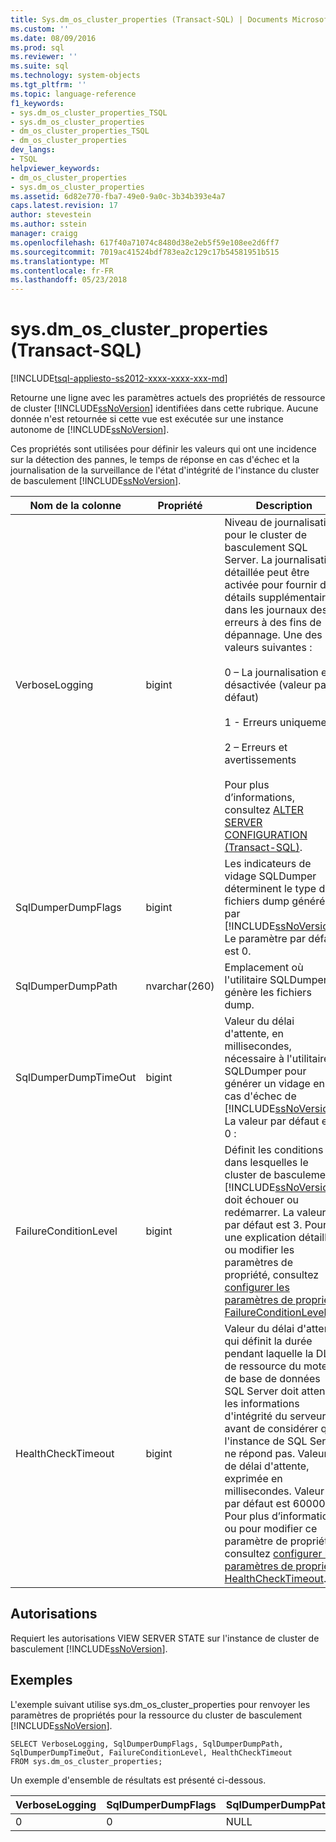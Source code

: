 ```yaml
---
title: Sys.dm_os_cluster_properties (Transact-SQL) | Documents Microsoft
ms.custom: ''
ms.date: 08/09/2016
ms.prod: sql
ms.reviewer: ''
ms.suite: sql
ms.technology: system-objects
ms.tgt_pltfrm: ''
ms.topic: language-reference
f1_keywords:
- sys.dm_os_cluster_properties_TSQL
- sys.dm_os_cluster_properties
- dm_os_cluster_properties_TSQL
- dm_os_cluster_properties
dev_langs:
- TSQL
helpviewer_keywords:
- dm_os_cluster_properties
- sys.dm_os_cluster_properties
ms.assetid: 6d82e770-fba7-49e0-9a0c-3b34b393e4a7
caps.latest.revision: 17
author: stevestein
ms.author: sstein
manager: craigg
ms.openlocfilehash: 617f40a71074c8480d38e2eb5f59e108ee2d6ff7
ms.sourcegitcommit: 7019ac41524bdf783ea2c129c17b54581951b515
ms.translationtype: MT
ms.contentlocale: fr-FR
ms.lasthandoff: 05/23/2018
---
```

# <a name="sysdmosclusterproperties-transact-sql"></a>sys.dm_os_cluster_properties (Transact-SQL)
[!INCLUDE[tsql-appliesto-ss2012-xxxx-xxxx-xxx-md](../../includes/tsql-appliesto-ss2012-xxxx-xxxx-xxx-md.md)]

  Retourne une ligne avec les paramètres actuels des propriétés de ressource de cluster [!INCLUDE[ssNoVersion](../../includes/ssnoversion-md.md)] identifiées dans cette rubrique. Aucune donnée n'est retournée si cette vue est exécutée sur une instance autonome de [!INCLUDE[ssNoVersion](../../includes/ssnoversion-md.md)].  
  
 Ces propriétés sont utilisées pour définir les valeurs qui ont une incidence sur la détection des pannes, le temps de réponse en cas d'échec et la journalisation de la surveillance de l'état d'intégrité de l'instance du cluster de basculement [!INCLUDE[ssNoVersion](../../includes/ssnoversion-md.md)].  
  

|Nom de la colonne|Propriété| Description|  
|-----------------|--------------|-----------------|  
|VerboseLogging|bigint|Niveau de journalisation pour le cluster de basculement SQL Server. La journalisation détaillée peut être activée pour fournir des détails supplémentaires dans les journaux des erreurs à des fins de dépannage. Une des valeurs suivantes :<br /><br /> 0 – La journalisation est désactivée (valeur par défaut)<br /><br /> 1 - Erreurs uniquement<br /><br /> 2 – Erreurs et avertissements<br /><br /> Pour plus d’informations, consultez [ALTER SERVER CONFIGURATION &#40;Transact-SQL&#41;](../../t-sql/statements/alter-server-configuration-transact-sql.md).|  
|SqlDumperDumpFlags|bigint|Les indicateurs de vidage SQLDumper déterminent le type de fichiers dump généré par [!INCLUDE[ssNoVersion](../../includes/ssnoversion-md.md)]. Le paramètre par défaut est 0.|  
|SqlDumperDumpPath|nvarchar(260)|Emplacement où l'utilitaire SQLDumper génère les fichiers dump.|  
|SqlDumperDumpTimeOut|bigint|Valeur du délai d'attente, en millisecondes, nécessaire à l'utilitaire SQLDumper pour générer un vidage en cas d'échec de [!INCLUDE[ssNoVersion](../../includes/ssnoversion-md.md)]. La valeur par défaut est 0 :|  
|FailureConditionLevel|bigint|Définit les conditions dans lesquelles le cluster de basculement [!INCLUDE[ssNoVersion](../../includes/ssnoversion-md.md)] doit échouer ou redémarrer. La valeur par défaut est 3. Pour une explication détaillée ou modifier les paramètres de propriété, consultez [configurer les paramètres de propriété FailureConditionLevel](../../sql-server/failover-clusters/windows/configure-failureconditionlevel-property-settings.md).|  
|HealthCheckTimeout|bigint|Valeur du délai d'attente qui définit la durée pendant laquelle la DLL de ressource du moteur de base de données SQL Server doit attendre les informations d'intégrité du serveur avant de considérer que l'instance de SQL Server ne répond pas. Valeur de délai d'attente, exprimée en millisecondes. Valeur par défaut est 60000. Pour plus d’informations ou pour modifier ce paramètre de propriété, consultez [configurer les paramètres de propriété HealthCheckTimeout](../../sql-server/failover-clusters/windows/configure-healthchecktimeout-property-settings.md).|  
  
## <a name="permissions"></a>Autorisations  
 Requiert les autorisations VIEW SERVER STATE sur l'instance de cluster de basculement [!INCLUDE[ssNoVersion](../../includes/ssnoversion-md.md)].  
  
## <a name="examples"></a>Exemples  
 L'exemple suivant utilise sys.dm_os_cluster_properties pour renvoyer les paramètres de propriétés pour la ressource du cluster de basculement [!INCLUDE[ssNoVersion](../../includes/ssnoversion-md.md)].  
  
```  
SELECT VerboseLogging, SqlDumperDumpFlags, SqlDumperDumpPath, SqlDumperDumpTimeOut, FailureConditionLevel, HealthCheckTimeout  
FROM sys.dm_os_cluster_properties;  
```  
  
 Un exemple d'ensemble de résultats est présenté ci-dessous.  
  
|VerboseLogging|SqlDumperDumpFlags|SqlDumperDumpPath|SqlDumperDumpTimeOut|FailureConditionLevel|HealthCheckTimeout|  
|--------------------|------------------------|-----------------------|--------------------------|---------------------------|------------------------|  
|0|0|NULL|0|3|60000|  
  
  
